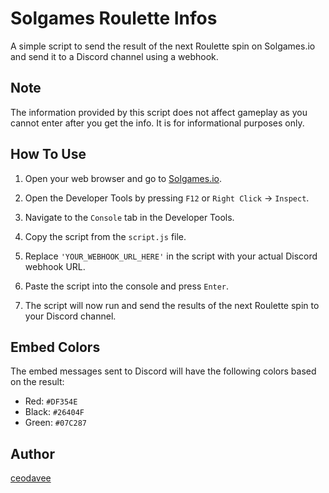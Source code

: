 # Solgames Roulette Infos

A simple script to send the result of the next Roulette spin on Solgames.io and send it to a Discord channel using a webhook.

## Note

The information provided by this script does not affect gameplay as you cannot enter after you get the info. It is for informational purposes only.

## How To Use

1. Open your web browser and go to [Solgames.io](https://solgames.io/).

2. Open the Developer Tools by pressing `F12` or `Right Click` -> `Inspect`.

3. Navigate to the `Console` tab in the Developer Tools.

4. Copy the script from the `script.js` file.

5. Replace `'YOUR_WEBHOOK_URL_HERE'` in the script with your actual Discord webhook URL.

6. Paste the script into the console and press `Enter`.

7. The script will now run and send the results of the next Roulette spin to your Discord channel.

## Embed Colors

The embed messages sent to Discord will have the following colors based on the result:

- Red: `#DF354E`
- Black: `#26404F`
- Green: `#07C287`

## Author

[ceodavee](https://github.com/ceodavee)
